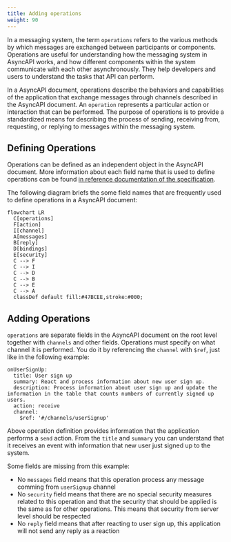 ```yaml
---
title: Adding operations
weight: 90
---
```


In a messaging system, the term `operations` refers to the various methods by which messages are exchanged between participants or components. Operations are useful for understanding how the messaging system in AsyncAPI works, and how different components within the system communicate with each other asynchronously. They help developers and users to understand the tasks that API can perform.

In a AsyncAPI document, operations describe the behaviors and capabilities of the application that exchange messages through channels described in the AsyncAPI document. An `operation` represents a particular action or interaction that can be performed. The purpose of operations is to provide a standardized means for describing the process of sending, receiving from, requesting, or replying to messages within the messaging system. 

## Defining Operations

Operations can be defined as an independent object in the AsyncAPI document. More information about each field name that is used to define operations can be found [in reference documentation of the specification](/docs/reference/specification/v3.0.0#operationObject). 

The following diagram briefs the some field names that are frequently used to define operations in a AsyncAPI document:

```mermaid
flowchart LR
  C[operations]
  F[action]
  I[channel]
  A[messages]
  B[reply]
  D[bindings]
  E[security]
  C --> F
  C --> I
  C --> D
  C --> B
  C --> E
  C --> A
  classDef default fill:#47BCEE,stroke:#000;
```

## Adding Operations

`operations` are separate fields in the AsyncAPI document on the root level together with `channels` and other fields. 
Operations must specify on what channel it is performed. You do it by referencing the `channel` with `$ref`, just like in the following example:

```
onUserSignUp:
  title: User sign up
  summary: React and process information about new user sign up.
  description: Process information about user sign up and update the information in the table that counts numbers of currently signed up users.
  action: receive
  channel:
    $ref: '#/channels/userSignup'
```

Above operation definition provides information that the application performs a `send` action. From the `title` and `summary` you can understand that it receives an event with information that new user just signed up to the system.

Some fields are missing from this example:
- No `messages` field means that this operation process any message comming from `userSignup` channel
- No `security` field means that there are no special security measures related to this operation and that the security that should be applied is the same as for other operations. This means that security from server level should be respected
- No `reply` field means that after reacting to user sign up, this application will not send any reply as a reaction
